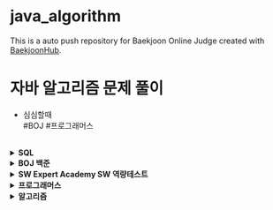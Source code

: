 # java_algorithm
This is a auto push repository for Baekjoon Online Judge created with [BaekjoonHub](https://github.com/BaekjoonHub/BaekjoonHub).
# 자바 알고리즘 문제 풀이<br>
- 심심할때 <br>
#BOJ #프로그래머스 <br><br>

<details markdown="1">
<summary><strong> SQL </strong></summary>
- 프로그래머스 SQL 고득점 Kit https://programmers.co.kr/learn/challenges?tab=sql_practice_kit <br>
- HackerRank SQL https://www.hackerrank.com/domains/sql <br>
</details>

<details markdown="1">
<summary><strong>BOJ 백준 </strong></summary>
- 단계별로 풀어보기 https://www.acmicpc.net/step<br>
- 삼성 SW 역량 테스트 기출 문제 https://www.acmicpc.net/workbook/view/1152<br>
</details>

<details markdown="1">
<summary><strong>SW Expert Academy SW 역량테스트 </strong></summary>
- 모의 SW 역량테스트 https://swexpertacademy.com/main/main.do<br>
</details>

<details markdown="1">
<summary><strong> 프로그래머스 </strong></summary>
-코딩테스트 고득점 Kit https://programmers.co.kr/learn/challenges/<br>
</details>

<details markdown="1">
<summary><strong> 알고리즘 </strong></summary>
<br>
<details markdown="1">
<summary> :pencil2:브루트 포스</summary>
<br>
<table>
<tr><td> 
16968번 </td><td> 차량 번호판 1 </td></tr><tr><td>
16917번 </td><td> 양념 반 후라이드 반</td></tr><tr><td>
16922번 </td><td> 로마 숫자 만들기</td></tr><tr><td>
16924번 </td><td> 십자가 찾기</td></tr><tr><td>
16936번 </td><td> 나3곱2</td></tr><tr><td>
16937번 </td><td> 두 스티커</td></tr><tr><td>
16938번 </td><td> 캠프 준비</td></tr><tr><td>
16943번 </td><td> 숫자 재배치</td></tr><tr><td>
16637번 </td><td> 괄호 추가하기</td></tr><tr><td>
15683번 </td><td> 감시</td></tr><tr><td>
17088번 </td><td> 등차수열 변환</td></tr><tr><td>
15686번 </td><td> 치킨 배달</td></tr><tr><td>
2210번  </td><td> 숫자판 점프</td></tr><tr><td>
2422번  </td><td> 한윤정이 이탈리아에 가서 아이스크림을 사먹는데</td></tr><tr><td>
17089번 </td><td> 세 친구</td></tr><tr><td>
17406번 </td><td> 배열 돌리기 4</td></tr><tr><td>
17135번 </td><td> 캐슬 디펜스</td></tr><tr><td>
17281번 </td><td> ⚾</td></tr><tr><td>
17779번 </td><td> 게리맨더링 2</td></tr><tr><td>
17070번 </td><td> 파이프 옮기기 1</td></tr><tr><td>
17069번 </td><td> 파이프 옮기기 2</td></tr><tr><td>
16638번 </td><td> 괄호 추가하기 2</td></tr><tr><td>
17085번 </td><td> 십자가 2개 놓기</td></tr><tr><td>
17825번 </td><td> 주사위 윷놀이</td></tr><tr><td>
16987번 </td><td> 계란으로 계란치기</td></tr><tr><td>
16988번 </td><td> Baaaaaaaaaduk2 (Easy)</td></tr><tr><td>
15684번 </td><td> 사다리 조작</td></tr><tr><td>
16945번 </td><td> 매직 스퀘어로 변경하기</td></tr><tr><td>
16953번 </td><td> A → B</td></tr><tr><td>
17136번 </td><td> 색종이 붙이기</td></tr><tr><td>
17471번 </td><td> 게리맨더링</td></tr><tr><td>
16985번 </td><td> Maaaaaaaaaze</td></tr><tr><td>
17090번 </td><td> 미로 탈출하기</td></tr><tr><td>
12931번 </td><td> 두 배 더하기</td></tr><tr><td>
16958번 </td><td> 텔레포트</td></tr><tr><td>
12908번 </td><td> 텔레포트 3</td></tr><tr><td>
16957번 </td><td> 체스판 위의 공</td></tr><tr><td>
16971번 </td><td> 배열 B의 값</td></tr><tr><td>
17472번 </td><td> 다리 만들기 2</td></tr><tr><td>
14056번 </td><td> K번째 좋은 문자열</td></tr>
</table>
</details>

<details markdown="1">
<summary>:pencil2:그래프 알고리즘</summary><br>
<table>
<tr><td>
2252번 </td><td> 줄 세우기</td></tr><tr><td>
2056번 </td><td> 작업</td></tr><tr><td>
14263번 </td><td> 카드 놓기</td></tr>
</table>
</details>

<details markdown="1">
<summary>:pencil2:BFS 알고리즘</summary><br>
<table>
<tr><td>
8111번 </td><td> 0과 1</td></tr><tr><td>
17071번 </td><td> 숨바꼭질 5</td></tr><tr><td>
16973번 </td><td> 직사각형 탈출</td></tr><tr><td>
1175번 </td><td> 배달</td></tr><tr><td>
16959번 </td><td> 체스판 여행 1</td></tr><tr><td>
16952번 </td><td> 체스판 여행 2</td></tr><tr><td>
12851번 </td><td> 숨바꼭질 2</td></tr><tr><td>
9328번 </td><td> 열쇠</td></tr><tr><td>
16920번 </td><td> 확장 게임</td></tr><tr><td>
15653번 </td><td> 구슬 탈출 4</td></tr><tr><td>
15558번 </td><td> 점프 게임</td></tr><tr><td>
1385번 </td><td> 벌집</td></tr>
</table>
</details>

<details markdown="1">
<summary>:pencil2:다이나믹 프로그래밍</summary><br>
<table>
<tr><td>
1695번 </td><td> 팰린드롬 만들기</td></tr><tr><td>
11049번 </td><td> 행렬 곱셈 순서</td></tr><tr><td>
12969번 </td><td> ABC</td></tr><tr><td>
14238번 </td><td> 출근 기록</td></tr><tr><td>
12026번 </td><td> BOJ 거리</td></tr><tr><td>
12996번 </td><td> Acka</td></tr><tr><td>
2281번 </td><td> 데스노트</td></tr><tr><td>
3012번 </td><td> 올바른 괄호 문자열</td></tr><tr><td>
2616번 </td><td> 소형기관차</td></tr><tr><td>
1413번 </td><td> 박스 안의 열쇠</td></tr><tr><td>
10564번 </td><td> 팔굽혀펴기</td></tr><tr><td>
1970번 </td><td> 건배</td></tr><tr><td>
2163번 </td><td> 초콜릿 자르기</td></tr><tr><td>
12872번 </td><td> 플레이리스트</td></tr>
</table>
</details>

<details markdown="1">
<summary>:pencil2:시뮬레이션과 구현</summary><br>
<table>
<tr><td>
1913번 </td><td> 달팽이</td></tr><tr><td>
1952번 </td><td> 달팽이2</td></tr><tr><td>
1959번 </td><td> 달팽이3</td></tr><tr><td>
4577번 </td><td> 소코반</td></tr><tr><td>
2064번 </td><td> IP 주소</td></tr><tr><td>
3107번 </td><td> IPv6</td></tr><tr><td>
2571번 </td><td> 색종이 3</td></tr><tr><td>
1089번 </td><td> 스타트링크 타워</td></tr><tr><td>
20056번 </td><td> 마법사 상어와 파이어볼</td></tr><tr><td>
20057번 </td><td> 마법사 상어와 토네이도</td></tr><tr><td>
20058번 </td><td> 마법사 상어와 파이어스톰</td></tr><tr><td>
5373번 </td><td> 큐빙</td></tr>
</table>
</details>

</details>
